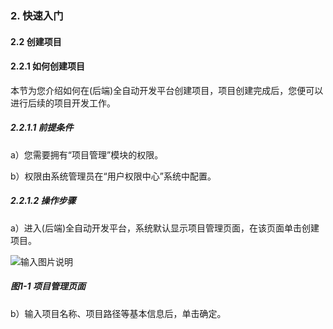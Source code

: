 ### 2. 快速入门

#### 2.2 创建项目

#### 2.2.1 如何创建项目

本节为您介绍如何在(后端)全自动开发平台创建项目，项目创建完成后，您便可以进行后续的项目开发工作。

##### 2.2.1.1 前提条件

a）您需要拥有“项目管理”模块的权限。

b）权限由系统管理员在“用户权限中心”系统中配置。

##### 2.2.1.2 操作步骤

a）进入(后端)全自动开发平台，系统默认显示项目管理页面，在该页面单击创建项目。

![输入图片说明](../../../../images/SoFlu%EF%BC%88%E5%90%8E%E7%AB%AF%EF%BC%89%E5%BC%80%E5%8F%91%E5%B9%B3%E5%8F%B0/1.%20%E6%9C%80%E6%96%B0%E7%89%88%E6%9C%AC%20-%20%E6%9B%B4%E6%96%B0%E6%97%A5%E6%9C%9F%20-%202022.10.08/2.%20%E5%BF%AB%E9%80%9F%E5%85%A5%E9%97%A8/2.%20%E5%88%9B%E5%BB%BA%E9%A1%B9%E7%9B%AE/image.png)

##### 图1-1 项目管理页面

b）输入项目名称、项目路径等基本信息后，单击确定。
